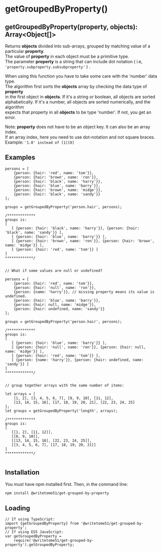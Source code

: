 # getGroupedByProperty()
## getGroupedByProperty(property, objects): Array<Object[]>

Returns <b>objects</b> divided into sub-arrays, grouped by matching value of a particular 
<b>property</b>.  
The value of <b>property</b> in each object must be a primitive type.  
The parameter <b>property</b> is a string that can include dot notation ( i.e,  `'property.subproperty.subsubproperty'` ) .   

When using this function you have to take some care with the 'number' data type.  
The algorithm first sorts the <b>objects</b> array by checking the data type of <b>property</b>  
in the first object in <b>objects</b>. If it's a string or boolean, all objects are sorted  
alphabetically. If it's a number, all objects are sorted numerically, and the algorithm  
expects that property in all <b>objects</b> to be type 'number'. If not, you get an error. 

Note:  <b>property</b> does not have to be an object key. It can also be an array index.  
If an array index, here you need to use dot-notation and not square braces.  
Example: `'1.0' instead of [1][0]`

## Examples
```
persons = [
	{person: {hair: 'red', name: 'tom'}},
	{person: {hair: 'brown', name: 'ron'}},
	{person: {hair: 'black', name: 'harry'}},
	{person: {hair: 'blue', name: 'barry'}},
	{person: {hair: 'brown', name: 'midge'}},
	{person: {hair: 'black', name: 'sandy'}}
];

groups = getGroupedByProperty('person.hair', persons);

/*************
groups is:
[
   [ {person: {hair: 'black', name: 'harry'}}, {person: {hair: 'black', name: 'sandy'}} ],
   [ {person: {hair: 'blue', name: 'barry'}} ],
   [ {person: {hair: 'brown', name: 'ron'}}, {person: {hair: 'brown', name: 'midge'}} ],
   [ {person: {hair: 'red', name: 'tom'}} ]
]
*************/


// What if some values are null or undefined?

persons = [
	{person: {hair: 'red', name: 'tom'}},
	{person: {hair: 'null', name: 'ron'}},
	{person: {name: 'harry'}}, // missing property means its value is undefined.
	{person: {hair: 'blue', name: 'barry'}},
	{person: {hair: null, name: 'midge'}},
	{person: {hair: undefined, name: 'sandy'}}
];

groups = getGroupedByProperty('person.hair', persons);

/*************
groups is:
[
   [ {person: {hair: 'blue', name: 'barry'}} ],
   [ {person: {hair: 'null', name: 'ron'}}, {person: {hair: null, name: 'midge'}} ],
   [ {person: {hair: 'red', name: 'tom'}} ],
   [ {person: {name: 'harry'}}, {person: {hair: undefined, name: 'sandy'}} ]
]
*************/


// group together arrays with the same number of items:

let arrays = [
	[1, 2], [3, 4, 5, 6, 7], [8, 9, 10], [11, 12], 
	[13, 14, 15, 16], [17, 18, 19, 20, 21], [22, 23, 24, 25]
];
let groups = getGroupedByProperty('length', arrays);

/*************
groups is:
[
   [[1, 2], [11, 12]],
   [[8, 9, 10]],
   [[13, 14, 15, 16], [22, 23, 24, 25]],
   [[3, 4, 5, 6, 7], [17, 18, 19, 20, 21]]
]
*************/


```

## Installation

You must have npm installed first.  Then, in the command line:

```bash
npm install @writetome51/get-grouped-by-property
```
## Loading
```
// If using TypeScript:
import {getGroupedByProperty} from '@writetome51/get-grouped-by-property';
// If using ES5 JavaScript:
var getGroupedByProperty = 
	require('@writetome51/get-grouped-by-property').getGroupedByProperty;
```
